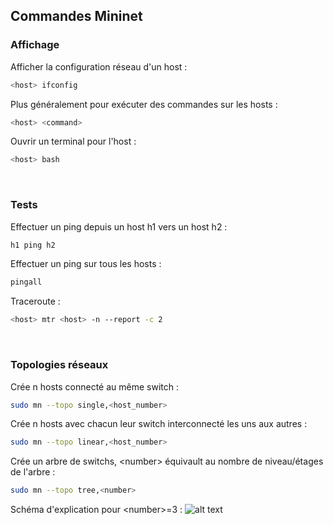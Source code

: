 ## Commandes Mininet

### Affichage
Afficher la configuration réseau d'un host :
```bash
<host> ifconfig
```
Plus généralement pour exécuter des commandes sur les hosts :
```bash
<host> <command>
```
Ouvrir un terminal pour l'host :
```bash
<host> bash
```
<br>

### Tests
Effectuer un ping depuis un host h1 vers un host h2 :
```bash
h1 ping h2
```
Effectuer un ping sur tous les hosts :
```bash
pingall
```
Traceroute :
```bash
<host> mtr <host> -n --report -c 2
```
<br>

### Topologies réseaux
Crée n hosts connecté au même switch :
```bash
sudo mn --topo single,<host_number>
```
Crée n hosts avec chacun leur switch interconnecté les uns aux autres :
```bash
sudo mn --topo linear,<host_number>
```
Crée un arbre de switchs, \<number> équivault au nombre de niveau/étages de l'arbre :
```bash
sudo mn --topo tree,<number>
```
Schéma d'explication pour \<number>=3 :
![alt text](https://github.com/DamienDeberthe/Documentations/blob/master/Mininet/Schema%20tree.png)
